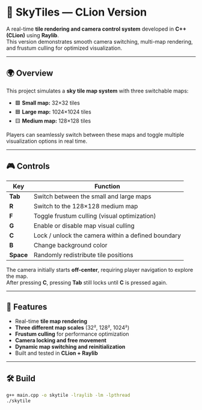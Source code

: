 # 🧱 SkyTiles — CLion Version

A real-time **tile rendering and camera control system** developed in **C++ (CLion)** using **Raylib**.  
This version demonstrates smooth camera switching, multi-map rendering, and frustum culling for optimized visualization.

---

## 🌍 Overview
This project simulates a **sky tile map system** with three switchable maps:

- 🟩 **Small map:** 32×32 tiles  
- 🟦 **Large map:** 1024×1024 tiles  
- 🟨 **Medium map:** 128×128 tiles  

Players can seamlessly switch between these maps and toggle multiple visualization options in real time.

---

## 🎮 Controls

| Key | Function |
|-----|-----------|
| **Tab** | Switch between the small and large maps |
| **R** | Switch to the 128×128 medium map |
| **F** | Toggle frustum culling (visual optimization) |
| **G** | Enable or disable map visual culling |
| **C** | Lock / unlock the camera within a defined boundary |
| **B** | Change background color |
| **Space** | Randomly redistribute tile positions |

The camera initially starts **off-center**, requiring player navigation to explore the map.  
After pressing **C**, pressing **Tab** still locks until **C** is pressed again.

---

## 🧩 Features
- Real-time **tile map rendering**  
- **Three different map scales** (32², 128², 1024²)  
- **Frustum culling** for performance optimization  
- **Camera locking and free movement**  
- **Dynamic map switching and reinitialization**  
- Built and tested in **CLion + Raylib**

---

## 🛠️ Build
```bash
g++ main.cpp -o skytile -lraylib -lm -lpthread
./skytile

